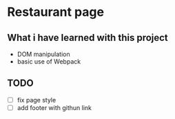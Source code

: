 # Restaurant page

## What i have learned with this project
- DOM manipulation
- basic use of Webpack 

## TODO
- [ ] fix page style
- [ ] add footer with githun link